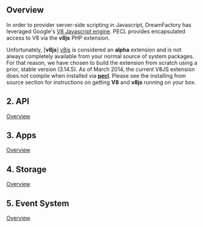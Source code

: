 ## Overview

In order to provider server-side scripting in Javascript, DreamFactory has leveraged Google's [V8 Javascript engine](https://code.google.com/p/v8/). PECL provides encapsulated access to V8 via the **v8js** PHP extension.

Unfortunately, [**v8js**] [v8js] is considered an **alpha** extension and is not always completely available from your normal source of system packages. For that reason, we have chosen to build the extension from scratch using a prior, stable version (3.14.5). As of March 2014, the current V8JS extension does not compile when installed via [**pecl**](http://pecl.php.net/). Please see the installing from source section for instructions on getting **V8** and **v8js** running on your box.


## 2. API
[Overview](overview-api)

## 3. Apps
[Overview](overview-apps)

## 4. Storage
[Overview](overview-storage)

## 5. Event System
[Overview](API-Events-Overview)

[technical-architecture]: /dreamfactorysoftware/dsp-core/wiki/technical-documentation/images/dsp-architecture.png
[v8js]: http://pecl.php.net/package/v8js
